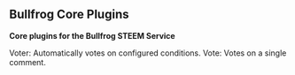 Bullfrog Core Plugins
----------------------------------------

**Core plugins for the Bullfrog STEEM Service**

Voter: Automatically votes on configured conditions.
Vote: Votes on a single comment.

